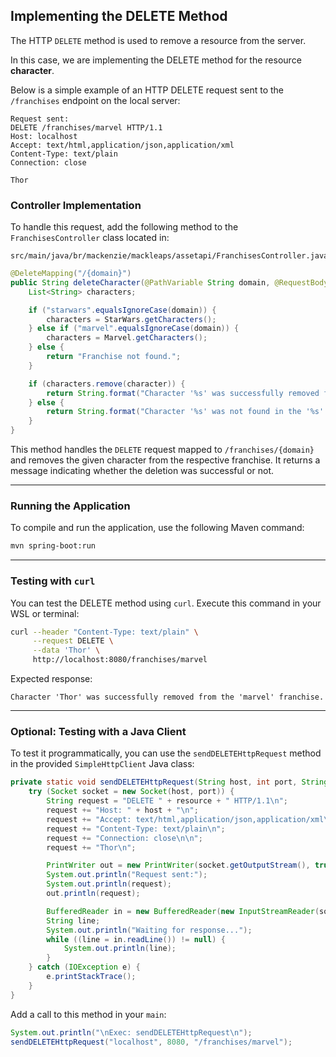 
## Implementing the DELETE Method

The HTTP `DELETE` method is used to remove a resource from the server.

In this case, we are implementing the DELETE method for the resource **character**.

Below is a simple example of an HTTP DELETE request sent to the `/franchises` endpoint on the local server:

```http
Request sent:
DELETE /franchises/marvel HTTP/1.1
Host: localhost
Accept: text/html,application/json,application/xml
Content-Type: text/plain
Connection: close

Thor
```

### Controller Implementation

To handle this request, add the following method to the `FranchisesController` class located in:

```
src/main/java/br/mackenzie/mackleaps/assetapi/FranchisesController.java
```

```java
@DeleteMapping("/{domain}")
public String deleteCharacter(@PathVariable String domain, @RequestBody String character) {
    List<String> characters;

    if ("starwars".equalsIgnoreCase(domain)) {
        characters = StarWars.getCharacters();
    } else if ("marvel".equalsIgnoreCase(domain)) {
        characters = Marvel.getCharacters();
    } else {
        return "Franchise not found.";
    }

    if (characters.remove(character)) {
        return String.format("Character '%s' was successfully removed from the '%s' franchise.", character, domain);
    } else {
        return String.format("Character '%s' was not found in the '%s' franchise.", character, domain);
    }
}
```

This method handles the `DELETE` request mapped to `/franchises/{domain}` and removes the given character from the respective franchise. It returns a message indicating whether the deletion was successful or not.

---

### Running the Application

To compile and run the application, use the following Maven command:

```bash
mvn spring-boot:run
```

---

### Testing with `curl`

You can test the DELETE method using `curl`. Execute this command in your WSL or terminal:

```bash
curl --header "Content-Type: text/plain" \
     --request DELETE \
     --data 'Thor' \
     http://localhost:8080/franchises/marvel
```

Expected response:

```
Character 'Thor' was successfully removed from the 'marvel' franchise.
```

---

### Optional: Testing with a Java Client

To test it programmatically, you can use the `sendDELETEHttpRequest` method in the provided `SimpleHttpClient` Java class:

```java
private static void sendDELETEHttpRequest(String host, int port, String resource) {
    try (Socket socket = new Socket(host, port)) {
        String request = "DELETE " + resource + " HTTP/1.1\n";
        request += "Host: " + host + "\n";
        request += "Accept: text/html,application/json,application/xml\n";
        request += "Content-Type: text/plain\n";
        request += "Connection: close\n\n";
        request += "Thor\n";

        PrintWriter out = new PrintWriter(socket.getOutputStream(), true);
        System.out.println("Request sent:");
        System.out.println(request);
        out.println(request);

        BufferedReader in = new BufferedReader(new InputStreamReader(socket.getInputStream()));
        String line;
        System.out.println("Waiting for response...");
        while ((line = in.readLine()) != null) {
            System.out.println(line);
        }
    } catch (IOException e) {
        e.printStackTrace();
    }
}
```

Add a call to this method in your `main`:

```java
System.out.println("\nExec: sendDELETEHttpRequest\n");
sendDELETEHttpRequest("localhost", 8080, "/franchises/marvel");
```